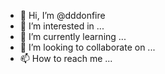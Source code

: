 - 👋 Hi, I’m @dddonfire
- 👀 I’m interested in ...
- 🌱 I’m currently learning ...
- 💞️ I’m looking to collaborate on ...
- 📫 How to reach me ...

<!---
dddonfire/dddonfire is a ✨ special ✨ repository because its `README.md` (this file) appears on your GitHub profile.
You can click the Preview link to take a look at your changes.
--->
